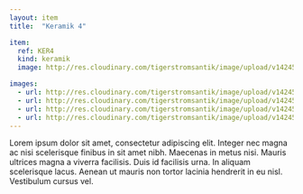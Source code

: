 ```yaml
---
layout: item
title:  "Keramik 4"

item:
  ref: KER4
  kind: keramik
  image: http://res.cloudinary.com/tigerstromsantik/image/upload/v1424550896/keramik/Keramik_097.jpg

images:
  - url: http://res.cloudinary.com/tigerstromsantik/image/upload/v1424550896/keramik/Keramik_098.jpg
  - url: http://res.cloudinary.com/tigerstromsantik/image/upload/v1424550896/keramik/Keramik_099.jpg
  - url: http://res.cloudinary.com/tigerstromsantik/image/upload/v1424550896/keramik/Keramik_100.jpg
  - url: http://res.cloudinary.com/tigerstromsantik/image/upload/v1424550896/keramik/Keramik_101.jpg
---
```


Lorem ipsum dolor sit amet, consectetur adipiscing elit. Integer nec magna ac nisi scelerisque finibus in sit amet nibh. Maecenas in metus nisi. Mauris ultrices magna a viverra facilisis. Duis id facilisis urna. In aliquam scelerisque lacus. Aenean ut mauris non tortor lacinia hendrerit in eu nisl. Vestibulum cursus vel.
